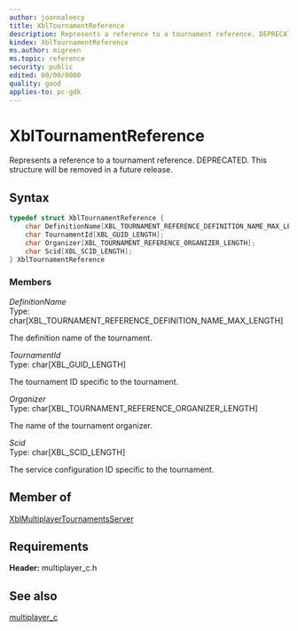 ```yaml
---
author: joannaleecy
title: XblTournamentReference
description: Represents a reference to a tournament reference. DEPRECATED. This structure will be removed in a future release.
kindex: XblTournamentReference
ms.author: migreen
ms.topic: reference
security: public
edited: 00/00/0000
quality: good
applies-to: pc-gdk
---
```


# XblTournamentReference  

Represents a reference to a tournament reference. DEPRECATED. This structure will be removed in a future release.  

## Syntax  
  
```cpp
typedef struct XblTournamentReference {  
    char DefinitionName[XBL_TOURNAMENT_REFERENCE_DEFINITION_NAME_MAX_LENGTH];  
    char TournamentId[XBL_GUID_LENGTH];  
    char Organizer[XBL_TOURNAMENT_REFERENCE_ORGANIZER_LENGTH];  
    char Scid[XBL_SCID_LENGTH];  
} XblTournamentReference  
```
  
### Members  
  
*DefinitionName*  
Type: char[XBL_TOURNAMENT_REFERENCE_DEFINITION_NAME_MAX_LENGTH]  
  
The definition name of the tournament.
  
*TournamentId*  
Type: char[XBL_GUID_LENGTH]  
  
The tournament ID specific to the tournament.
  
*Organizer*  
Type: char[XBL_TOURNAMENT_REFERENCE_ORGANIZER_LENGTH]  
  
The name of the tournament organizer.
  
*Scid*  
Type: char[XBL_SCID_LENGTH]  
  
The service configuration ID specific to the tournament.
  
## Member of
  
[XblMultiplayerTournamentsServer](xblmultiplayertournamentsserver.md)
  
## Requirements  
  
**Header:** multiplayer_c.h
  
## See also  
[multiplayer_c](../multiplayer_c_members.md)  
  
  